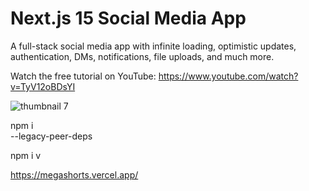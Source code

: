 # Next.js 15 Social Media App

A full-stack social media app with infinite loading, optimistic updates, authentication, DMs, notifications, file uploads, and much more.

Watch the free tutorial on YouTube: https://www.youtube.com/watch?v=TyV12oBDsYI

![thumbnail 7](https://github.com/user-attachments/assets/686b37e4-3d16-4bc4-a7f2-9d152c3addf5)

npm i  
--legacy-peer-deps

npm i  v


https://megashorts.vercel.app/